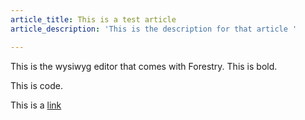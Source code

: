 ```yaml
---
article_title: This is a test article
article_description: 'This is the description for that article '

---
```

This is the wysiwyg editor that comes with Forestry. This is bold.

This is code.

This is a [link](dictatednotread.com "a link")